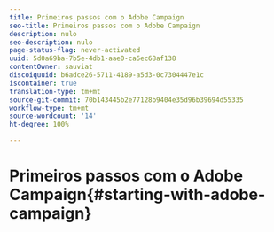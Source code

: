 ```yaml
---
title: Primeiros passos com o Adobe Campaign
seo-title: Primeiros passos com o Adobe Campaign
description: nulo
seo-description: nulo
page-status-flag: never-activated
uuid: 5d0a69ba-7b5e-4db1-aae0-ca6ec68af138
contentOwner: sauviat
discoiquuid: b6adce26-5711-4189-a5d3-0c7304447e1c
iscontainer: true
translation-type: tm+mt
source-git-commit: 70b143445b2e77128b9404e35d96b39694d55335
workflow-type: tm+mt
source-wordcount: '14'
ht-degree: 100%

---
```



# Primeiros passos com o Adobe Campaign{#starting-with-adobe-campaign}


